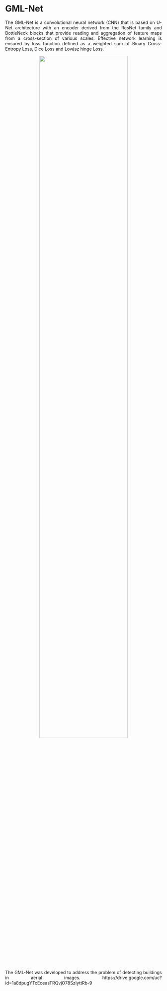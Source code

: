 # GML-Net
<p align="justify">
The GML-Net is a convolutional neural network (CNN) that is based on U-Net architecture with an encoder derived from the ResNet family and BottleNeck blocks that provide reading and aggregation of feature maps from a cross-section of various scales. Effective network learning is ensured by loss function defined as a weighted sum of Binary Cross-Entropy Loss, Dice Loss and Lovász hinge Loss.
</p>

<p align="center">
  <img width=75% height=75% src="https://drive.google.com/file/d/1g7Kg2_thaynIpR0psqhfIOG19XiJ8Nb3">
  
</p>

<p align="justify">
The GML-Net was developed to address the problem of detecting buildings in aerial images.
  https://drive.google.com/uc?id=1a8dpugYTcEceasTRQvjO78SzIyttRb-9
</p>
